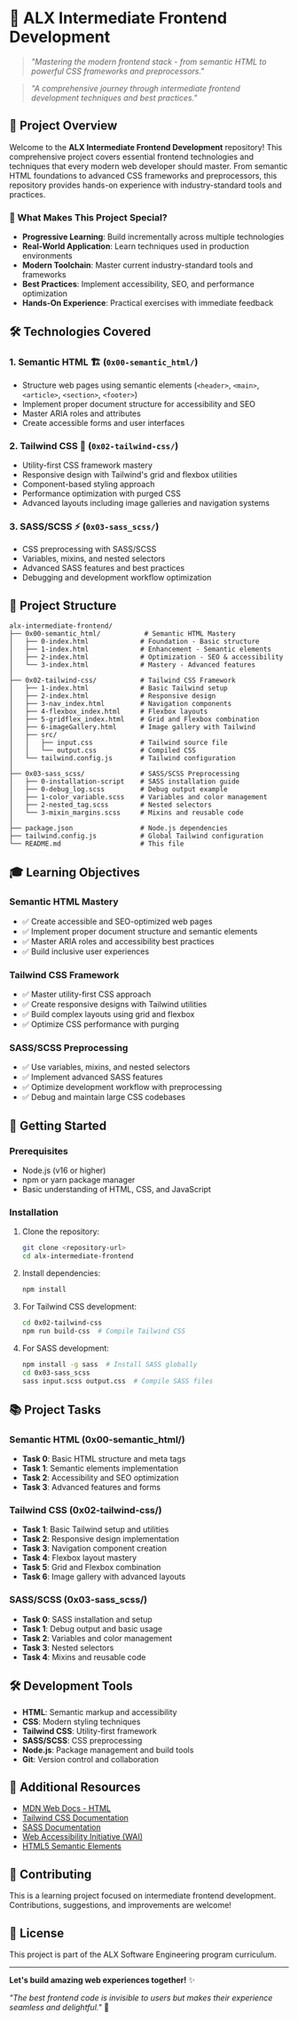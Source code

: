 # 🚀 ALX Intermediate Frontend Development

> *"Mastering the modern frontend stack - from semantic HTML to powerful CSS frameworks and preprocessors."*

> *"A comprehensive journey through intermediate frontend development techniques and best practices."*

## 🎯 Project Overview

Welcome to the **ALX Intermediate Frontend Development** repository! This comprehensive project covers essential frontend technologies and techniques that every modern web developer should master. From semantic HTML foundations to advanced CSS frameworks and preprocessors, this repository provides hands-on experience with industry-standard tools and practices.

### 🌟 What Makes This Project Special?

- **Progressive Learning**: Build incrementally across multiple technologies
- **Real-World Application**: Learn techniques used in production environments
- **Modern Toolchain**: Master current industry-standard tools and frameworks
- **Best Practices**: Implement accessibility, SEO, and performance optimization
- **Hands-On Experience**: Practical exercises with immediate feedback

## 🛠️ Technologies Covered

### 1. **Semantic HTML** 🏗️ (`0x00-semantic_html/`)
- Structure web pages using semantic elements (`<header>`, `<main>`, `<article>`, `<section>`, `<footer>`)
- Implement proper document structure for accessibility and SEO
- Master ARIA roles and attributes
- Create accessible forms and user interfaces

### 2. **Tailwind CSS** 🎨 (`0x02-tailwind-css/`)
- Utility-first CSS framework mastery
- Responsive design with Tailwind's grid and flexbox utilities
- Component-based styling approach
- Performance optimization with purged CSS
- Advanced layouts including image galleries and navigation systems

### 3. **SASS/SCSS** ⚡ (`0x03-sass_scss/`)
- CSS preprocessing with SASS/SCSS
- Variables, mixins, and nested selectors
- Advanced SASS features and best practices
- Debugging and development workflow optimization

## 📁 Project Structure

```
alx-intermediate-frontend/
├── 0x00-semantic_html/           # Semantic HTML Mastery
│   ├── 0-index.html             # Foundation - Basic structure
│   ├── 1-index.html             # Enhancement - Semantic elements
│   ├── 2-index.html             # Optimization - SEO & accessibility
│   └── 3-index.html             # Mastery - Advanced features
│
├── 0x02-tailwind-css/           # Tailwind CSS Framework
│   ├── 1-index.html             # Basic Tailwind setup
│   ├── 2-index.html             # Responsive design
│   ├── 3-nav_index.html         # Navigation components
│   ├── 4-flexbox_index.html     # Flexbox layouts
│   ├── 5-gridflex_index.html    # Grid and Flexbox combination
│   ├── 6-imageGallery.html      # Image gallery with Tailwind
│   ├── src/
│   │   ├── input.css            # Tailwind source file
│   │   └── output.css           # Compiled CSS
│   └── tailwind.config.js       # Tailwind configuration
│
├── 0x03-sass_scss/              # SASS/SCSS Preprocessing
│   ├── 0-installation-script    # SASS installation guide
│   ├── 0-debug_log.scss         # Debug output example
│   ├── 1-color_variable.scss    # Variables and color management
│   ├── 2-nested_tag.scss        # Nested selectors
│   └── 3-mixin_margins.scss     # Mixins and reusable code
│
├── package.json                 # Node.js dependencies
├── tailwind.config.js           # Global Tailwind configuration
└── README.md                    # This file
```

## 🎓 Learning Objectives

### **Semantic HTML Mastery**
- ✅ Create accessible and SEO-optimized web pages
- ✅ Implement proper document structure and semantic elements
- ✅ Master ARIA roles and accessibility best practices
- ✅ Build inclusive user experiences

### **Tailwind CSS Framework**
- ✅ Master utility-first CSS approach
- ✅ Create responsive designs with Tailwind utilities
- ✅ Build complex layouts using grid and flexbox
- ✅ Optimize CSS performance with purging

### **SASS/SCSS Preprocessing**
- ✅ Use variables, mixins, and nested selectors
- ✅ Implement advanced SASS features
- ✅ Optimize development workflow with preprocessing
- ✅ Debug and maintain large CSS codebases

## 🚀 Getting Started

### Prerequisites
- Node.js (v16 or higher)
- npm or yarn package manager
- Basic understanding of HTML, CSS, and JavaScript

### Installation
1. Clone the repository:
   ```bash
   git clone <repository-url>
   cd alx-intermediate-frontend
   ```

2. Install dependencies:
   ```bash
   npm install
   ```

3. For Tailwind CSS development:
   ```bash
   cd 0x02-tailwind-css
   npm run build-css  # Compile Tailwind CSS
   ```

4. For SASS development:
   ```bash
   npm install -g sass  # Install SASS globally
   cd 0x03-sass_scss
   sass input.scss output.css  # Compile SASS files
   ```

## 📚 Project Tasks

### **Semantic HTML (0x00-semantic_html/)**
- **Task 0**: Basic HTML structure and meta tags
- **Task 1**: Semantic elements implementation
- **Task 2**: Accessibility and SEO optimization
- **Task 3**: Advanced features and forms

### **Tailwind CSS (0x02-tailwind-css/)**
- **Task 1**: Basic Tailwind setup and utilities
- **Task 2**: Responsive design implementation
- **Task 3**: Navigation component creation
- **Task 4**: Flexbox layout mastery
- **Task 5**: Grid and Flexbox combination
- **Task 6**: Image gallery with advanced layouts

### **SASS/SCSS (0x03-sass_scss/)**
- **Task 0**: SASS installation and setup
- **Task 1**: Debug output and basic usage
- **Task 2**: Variables and color management
- **Task 3**: Nested selectors
- **Task 4**: Mixins and reusable code

## 🛠️ Development Tools

- **HTML**: Semantic markup and accessibility
- **CSS**: Modern styling techniques
- **Tailwind CSS**: Utility-first framework
- **SASS/SCSS**: CSS preprocessing
- **Node.js**: Package management and build tools
- **Git**: Version control and collaboration

## 📖 Additional Resources

- [MDN Web Docs - HTML](https://developer.mozilla.org/en-US/docs/Web/HTML)
- [Tailwind CSS Documentation](https://tailwindcss.com/docs)
- [SASS Documentation](https://sass-lang.com/documentation)
- [Web Accessibility Initiative (WAI)](https://www.w3.org/WAI/)
- [HTML5 Semantic Elements](https://www.w3schools.com/html/html5_semantic_elements.asp)

## 🤝 Contributing

This is a learning project focused on intermediate frontend development. Contributions, suggestions, and improvements are welcome!

## 📝 License

This project is part of the ALX Software Engineering program curriculum.

---

**Let's build amazing web experiences together!** ✨

*"The best frontend code is invisible to users but makes their experience seamless and delightful."* 🚀